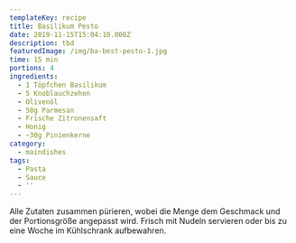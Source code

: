 ```yaml
---
templateKey: recipe
title: Basilikum Pesto
date: 2019-11-15T15:04:10.000Z
description: tbd
featuredImage: /img/ba-best-pesto-1.jpg
time: 15 min
portions: 4
ingredients:
  - 1 Töpfchen Basilikum
  - 5 Knoblauchzehen
  - Olivenöl
  - 50g Parmesan
  - Frische Zitronensaft
  - Honig
  - ~30g Pinienkerne
category:
  - maindishes
tags:
  - Pasta
  - Sauce
  - ''
---
```


Alle Zutaten zusammen pürieren, wobei die Menge dem Geschmack und der Portionsgröße angepasst wird. Frisch mit Nudeln servieren oder bis zu eine Woche im Kühlschrank aufbewahren.

